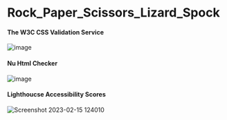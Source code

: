 # Rock_Paper_Scissors_Lizard_Spock

<h4>The W3C CSS Validation Service</h4> 

![image](https://user-images.githubusercontent.com/104979865/181886745-744b5c4a-846f-47e3-9bb9-6c03ad03d460.png)
  
  

<h4>Nu Html Checker</h4> 

  

![image](https://user-images.githubusercontent.com/104979865/181887295-9e82b64e-60c3-4aa0-a14e-3b6e1adb8a22.png)



<h4>Lighthoucse Accessibility Scores</h4>



![Screenshot 2023-02-15 124010](https://user-images.githubusercontent.com/104979865/219018474-6913bb59-492a-4e87-8eca-25d6ac3cf245.png)
